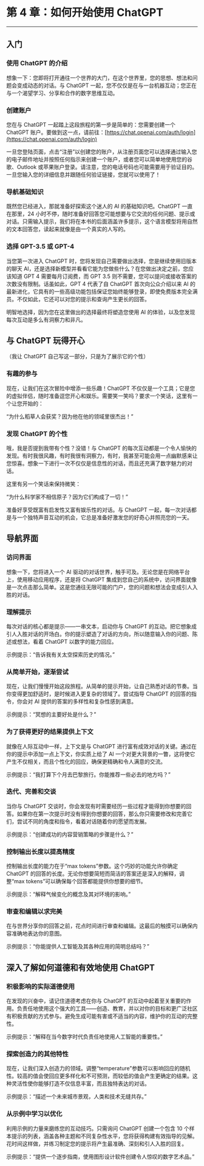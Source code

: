 # 第 4 章：如何开始使用 ChatGPT

* * *

## 入门

### 使用 ChatGPT 的介绍

想象一下：您即将打开通往一个世界的大门，在这个世界里，您的思想、想法和问题会变成动态的对话。与 ChatGPT 一起，您不仅仅是在与一台机器互动；您正在与一个渴望学习、分享和合作的数字思维互动。

### 创建账户

您在与 ChatGPT 一起踏上这段旅程的第一步是简单的：您需要创建一个 ChatGPT 账户。要做到这一点，请前往：[https://chat.openai.com/auth/login](https://chat.openai.com/auth/login)

一旦您登陆页面，点击“注册”以创建您的账户，从注册页面您可以选择通过输入您的电子邮件地址并按照任何指示来创建一个账户，或者您可以简单地使用您的谷歌、Outlook 或苹果账户登录。请注意，您的电话号码也可能需要用于验证目的。一旦您输入您的详细信息并跟随任何验证链接，您就可以使用了！

### 导航基础知识

既然您已经进入，那就准备好探索这个迷人的 AI 的基础知识吧。ChatGPT 一直在那里，24 小时不停，随时准备好回答您可能想要与它交流的任何问题、提示或对话。只需输入提示，我们将在本书的后面涵盖许多提示，这个语言模型将用自然的文本回答您，读起来就像是由一个真实的人写的。

### 选择 GPT-3.5 或 GPT-4

当您第一次进入 ChatGPT 时，您将发现自己需要做出选择，您是继续使用旧版本的聊天 AI，还是选择新模型并看看它能为您做些什么？在您做出决定之前，您应该知道 GPT 4 需要每月订阅费，而 GPT 3.5 则不需要，您可以提问或接收答案的次数没有限制。话虽如此，GPT 4 代表了自 ChatGPT 首次向公众介绍以来 AI 的最新进化，它具有的一些高级功能包括保证您始终能够登录，即使免费版本完全满员。不仅如此，它还可以对您的提示和查询产生更长的回答。

明智地选择，因为您在这里做出的选择最终将塑造您使用 AI 的体验，以及您发现每次互动是多么有洞察力和非凡。

## 与 ChatGPT 玩得开心

（我让 ChatGPT 自己写这一部分，只是为了展示它的个性）

### 有趣的参与

现在，让我们在这次冒险中增添一些乐趣！ChatGPT 不仅仅是一个工具；它是您的虚拟伴侣，随时准备逗您开心和娱乐。需要笑一笑吗？要求一个笑话，这里有一个让您开始的：

“为什么稻草人会获奖？因为他在他的领域里很杰出！”

### 发现 ChatGPT 的个性

哦，我是否提到我带有个性？没错！与 ChatGPT 的每次互动都是一个令人愉快的发现。有时我很风趣，有时我很有洞察力，有时，我甚至可能会用一点幽默感来让您惊喜。想象一下进行一次不仅仅是信息性的对话，而且还充满了数字魅力的对话。

这里有另一个笑话来保持微笑：

“为什么科学家不相信原子？因为它们构成了一切！”

准备好享受既富有启发性又富有娱乐性的对话。与 ChatGPT 一起，每一次对话都是与一个独特声音互动的机会，它总是准备好激发您的好奇心并照亮您的一天。

## 导航界面

### 访问界面

想象一下，您将进入一个 AI 驱动的对话世界，触手可及。无论您是在网络平台上，使用移动应用程序，还是将 ChatGPT 集成到您自己的系统中，访问界面就像是一次点击那么简单。这是您通往无限可能的门户，您的问题和想法会变成引人入胜的对话。

### 理解提示

每次对话的核心都是提示——一串文本，启动你与 ChatGPT 的互动。把它想象成引人入胜对话的开场白。你的提示塑造了对话的方向，所以随意输入你的问题、陈述或想法，看着 ChatGPT 以数字的能力回应。

示例提示：“告诉我有关太空探索历史的情况。”

### 从简单开始，逐渐尝试

现在，让我们慢慢开始这段旅程。从简单的提示开始，让自己熟悉对话的节奏。当你变得更加舒适时，是时候进入更复杂的领域了。尝试指导 ChatGPT 的回答的指令，你会对 AI 提供的答案的多样性和复杂性感到满意。

示例提示：“冥想的主要好处是什么？”

### 为了获得更好的结果提供上下文

就像在人际互动中一样，上下文是与 ChatGPT 进行富有成效对话的关键。通过在你的提示中添加一点上下文，你实质上给了 AI 一个对更大背景的一瞥，这将使它产生不仅相关，而且个性化的回应，确保更精确和令人满意的交流。

示例提示：“我打算下个月去巴黎旅行。你能推荐一些必去的地方吗？”

### 迭代、完善和交谈

当你与 ChatGPT 交谈时，你会发现有时需要经历一些过程才能得到你想要的回答。如果你在第一次提示时没有得到你想要的回答，那么你只需要修改和完善它们，尝试不同的角度和指令，看着对话随着你的愿望而发展。

示例提示：“创建成功的内容营销策略的步骤是什么？”

### 控制输出长度以提高精度

控制输出长度的能力在于“max tokens”参数。这个巧妙的功能允许你确定 ChatGPT 的回答的长度。无论你想要简短而简洁的答案还是深入的解释，调整“max tokens”可以确保每个回答都能提供你想要的细节。

示例提示：“解释气候变化的概念及其对环境的影响。”

### 审查和编辑以求完美

在与世界分享你的回答之前，花点时间进行审查和编辑。这最后的触摸可以确保内容准确地表达你的意图。

示例提示：“你能提供人工智能及其各种应用的简明总结吗？”

## 深入了解如何道德和有效地使用 ChatGPT

### 积极影响的实际道德使用

在发现的兴奋中，请记住道德考虑在你与 ChatGPT 的互动中起着至关重要的作用。负责任地使用这个强大的工具——创造、教育，并以对你的目标和更广泛社区有积极贡献的方式参与。避免生成可能有害或不适当的内容，维护你的互动的完整性。

示例提示：“解释在当今数字时代负责任地使用人工智能的重要性。”

### 探索创造力的其他特性

现在，让我们深入创造力的领域。调整“temperature”参数可以影响回应的随机性。较高的值会使回应更多样化和不可预测，而较低的值会产生更确定的结果。这种灵活性使你能够打造不仅信息丰富，而且独特表达的对话。

示例提示：“描述一个未来城市景观，人类和技术无缝共存。”

### 从示例中学习以优化

利用示例的力量来磨练您的互动技巧。只需询问 ChatGPT 创建一个包含 10 个样本提示的列表，涵盖各种主题和不同复杂性水平，您将获得构建有效指导的见解。花时间这样做，并练习制定您的提示将产生最准确、深刻和引人入胜的回复。

示例提示：“提供一个逐步指南，使用图形设计软件创建令人惊叹的数字艺术品。”
